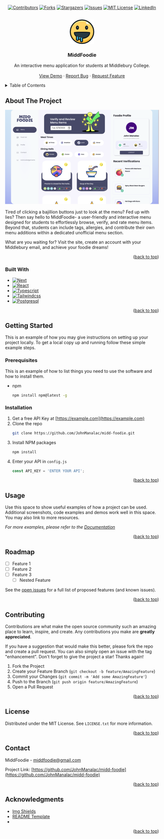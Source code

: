 <!-- Improved compatibility of back to top link: See: https://github.com/othneildrew/Best-README-Template/pull/73 -->
<a name="readme-top"></a>
<!--
-->

<!-- PROJECT SHIELDS -->
<!--
*** Markdown "reference style" links are used for readability.
*** Reference links are enclosed in brackets [ ] instead of parentheses ( ).
*** See the bottom of this document for the declaration of the reference variables
*** for contributors-url, forks-url, etc. This is an optional, concise syntax you may use.
*** https://www.markdownguide.org/basic-syntax/#reference-style-links
-->
<div align="center">

[![Contributors][contributors-shield]][contributors-url]
[![Forks][forks-shield]][forks-url]
[![Stargazers][stars-shield]][stars-url]
[![Issues][issues-shield]][issues-url]
[![MIT License][license-shield]][license-url]
[![LinkedIn][linkedin-shield]][linkedin-url]
</div>


<!-- PROJECT LOGO -->
<br />
<div align="center">
  <a href="https://github.com/JohnManalac/midd-foodie">
    <img src="/public/imgs/readme/app-logo.png" alt="Logo" width="80" height="80">
  </a>

<h3 align="center">MiddFoodie</h3>

  <p align="center">
    An interactive menu application for students at Middlebury College.
    <br />
    <br />
    <a href="https://github.com/JohnManalac/midd-foodie">View Demo</a>
    ·
    <a href="https://github.com/JohnManalac/midd-foodie/issues">Report Bug</a>
    ·
    <a href="https://github.com/JohnManalac/midd-foodie/issues">Request Feature</a>
  </p>
</div>



<!-- TABLE OF CONTENTS -->
<details>
  <summary>Table of Contents</summary>
  <ol>
    <li>
      <a href="#about-the-project">About The Project</a>
      <ul>
        <li><a href="#built-with">Built With</a></li>
      </ul>
    </li>
    <li>
      <a href="#getting-started">Getting Started</a>
      <ul>
        <li><a href="#prerequisites">Prerequisites</a></li>
        <li><a href="#installation">Installation</a></li>
      </ul>
    </li>
    <li><a href="#usage">Usage</a></li>
    <li><a href="#roadmap">Roadmap</a></li>
    <li><a href="#contributing">Contributing</a></li>
    <li><a href="#license">License</a></li>
    <li><a href="#contact">Contact</a></li>
    <li><a href="#acknowledgments">Acknowledgments</a></li>
  </ol>
</details>


<!-- ABOUT THE PROJECT -->
## About The Project

[![Product Name Screen Shot][product-screenshot]](https://example.com)

Tired of clicking a bajillion buttons just to look at the menu? Fed up with lies? Then say hello to MiddFoodie- a user-friendly and interactive menu designed for students to effortlessly browse, verify, and rate menu items. Beyond that, students can include tags, allergies, and contribute their own menu additions within a dedicated unofficial menu section.

What are you waiting for? Visit the site, create an account with your Middlebury email, and achieve your foodie dreams! 

<p align="right">(<a href="#readme-top">back to top</a>)</p>


### Built With

* [![Next][Next.js]][Next-url]
* [![React][React.js]][React-url]
* [![Typescript][Typescript.io]][Typescript-url]
* [![Tailwindcss][Tailwindcss.io]][Tailwindcss-url]
* [![Postgresql][Postgresql.io]][Postgresql-url]

<p align="right">(<a href="#readme-top">back to top</a>)</p>



<!-- GETTING STARTED -->
## Getting Started

This is an example of how you may give instructions on setting up your project locally.
To get a local copy up and running follow these simple example steps.

### Prerequisites

This is an example of how to list things you need to use the software and how to install them.
* npm
  ```sh
  npm install npm@latest -g
  ```

### Installation

1. Get a free API Key at [https://example.com](https://example.com)
2. Clone the repo
   ```sh
   git clone https://github.com/JohnManalac/midd-foodie.git
   ```
3. Install NPM packages
   ```sh
   npm install
   ```
4. Enter your API in `config.js`
   ```js
   const API_KEY = 'ENTER YOUR API';
   ```

<p align="right">(<a href="#readme-top">back to top</a>)</p>



<!-- USAGE EXAMPLES -->
## Usage

Use this space to show useful examples of how a project can be used. Additional screenshots, code examples and demos work well in this space. You may also link to more resources.

_For more examples, please refer to the [Documentation](https://example.com)_

<p align="right">(<a href="#readme-top">back to top</a>)</p>



<!-- ROADMAP -->
## Roadmap

- [ ] Feature 1
- [ ] Feature 2
- [ ] Feature 3
    - [ ] Nested Feature

See the [open issues](https://github.com/JohnManalac/midd-foodie/issues) for a full list of proposed features (and known issues).

<p align="right">(<a href="#readme-top">back to top</a>)</p>



<!-- CONTRIBUTING -->
## Contributing

Contributions are what make the open source community such an amazing place to learn, inspire, and create. Any contributions you make are **greatly appreciated**.

If you have a suggestion that would make this better, please fork the repo and create a pull request. You can also simply open an issue with the tag "enhancement".
Don't forget to give the project a star! Thanks again!

1. Fork the Project
2. Create your Feature Branch (`git checkout -b feature/AmazingFeature`)
3. Commit your Changes (`git commit -m 'Add some AmazingFeature'`)
4. Push to the Branch (`git push origin feature/AmazingFeature`)
5. Open a Pull Request

<p align="right">(<a href="#readme-top">back to top</a>)</p>



<!-- LICENSE -->
## License

Distributed under the MIT License. See `LICENSE.txt` for more information.

<p align="right">(<a href="#readme-top">back to top</a>)</p>



<!-- CONTACT -->
## Contact

MiddFoodie - middfoodie@gmail.com

Project Link: [https://github.com/JohnManalac/midd-foodie](https://github.com/JohnManalac/midd-foodie)

<p align="right">(<a href="#readme-top">back to top</a>)</p>



<!-- ACKNOWLEDGMENTS -->
## Acknowledgments

* [Img Shields](https://shields.io)
* [README Template](https://github.com/othneildrew/Best-README-Template?tab=readme-ov-file)
* []()

<p align="right">(<a href="#readme-top">back to top</a>)</p>



<!-- MARKDOWN LINKS & IMAGES -->
<!-- https://www.markdownguide.org/basic-syntax/#reference-style-links -->
[contributors-shield]: https://img.shields.io/github/contributors/JohnManalac/midd-foodie.svg?style=for-the-badge
[contributors-url]: https://github.com/JohnManalac/midd-foodie/graphs/contributors
[forks-shield]: https://img.shields.io/github/forks/JohnManalac/midd-foodie.svg?style=for-the-badge
[forks-url]: https://github.com/JohnManalac/midd-foodie/network/members
[stars-shield]: https://img.shields.io/github/stars/JohnManalac/midd-foodie.svg?style=for-the-badge
[stars-url]: https://github.com/JohnManalac/midd-foodie/stargazers
[issues-shield]: https://img.shields.io/github/issues/JohnManalac/midd-foodie.svg?style=for-the-badge
[issues-url]: https://github.com/JohnManalac/midd-foodie/issues
[license-shield]: https://img.shields.io/github/license/JohnManalac/midd-foodie.svg?style=for-the-badge
[license-url]: https://github.com/JohnManalac/midd-foodie/blob/master/LICENSE.txt
[linkedin-shield]: https://img.shields.io/badge/-LinkedIn-black.svg?style=for-the-badge&logo=linkedin&colorB=555
[linkedin-url]: https://linkedin.com/in/john-vincent-manalac-1862311b5
[product-screenshot]: /public/imgs/readme/app-screenshot.png
[Next.js]: https://img.shields.io/badge/next.js-000000?style=for-the-badge&logo=nextdotjs&logoColor=white
[Next-url]: https://nextjs.org/
[React.js]: https://img.shields.io/badge/React-20232A?style=for-the-badge&logo=react&logoColor=61DAFB
[React-url]: https://reactjs.org/
[Tailwindcss.io]: https://img.shields.io/badge/tailwindcss-0F172A?style=for-the-badge&logo=tailwindcss
[Tailwindcss-url]: https://tailwindcss.com/
[Typescript.io]: https://shields.io/badge/TypeScript-3178C6?style=for-the-badge&logo=TypeScript&logoColor=FFF&
[Typescript-url]: https://www.typescriptlang.org/
[Postgresql.io]: https://img.shields.io/badge/postgresql-4169e1?style=for-the-badge&logo=postgresql&logoColor=white
[Postgresql-url]: https://www.postgresql.org/

